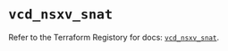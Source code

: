 # `vcd_nsxv_snat`

Refer to the Terraform Registory for docs: [`vcd_nsxv_snat`](https://registry.terraform.io/providers/vmware/vcd/3.10.0/docs/resources/nsxv_snat).

